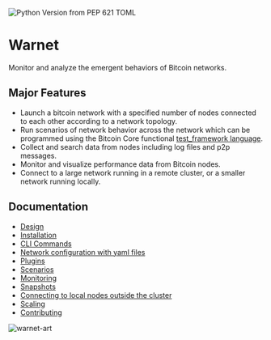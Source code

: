![Python Version from PEP 621 TOML](https://img.shields.io/python/required-version-toml?tomlFilePath=https://raw.githubusercontent.com/bitcoin-dev-project/warnet/main/pyproject.toml)
# Warnet

Monitor and analyze the emergent behaviors of Bitcoin networks.

## Major Features

* Launch a bitcoin network with a specified number of nodes connected to each other according to a network topology.
* Run scenarios of network behavior across the network which can be programmed using the Bitcoin Core functional [test_framework language](https://github.com/bitcoin/bitcoin/tree/master/test/functional).
* Collect and search data from nodes including log files and p2p messages.
* Monitor and visualize performance data from Bitcoin nodes.
* Connect to a large network running in a remote cluster, or a smaller network running locally.

## Documentation

- [Design](/DESIGN.md)
- [Installation](/docs/install.md)
- [CLI Commands](/docs/warnet.md)
- [Network configuration with yaml files](/docs/config.md)
- [Plugins](/docs/plugins.md)
- [Scenarios](/docs/scenarios.md)
- [Monitoring](/docs/logging_monitoring.md)
- [Snapshots](/docs/snapshots.md)
- [Connecting to local nodes outside the cluster](/docs/connecting-local-nodes.md)
- [Scaling](/docs/scaling.md)
- [Contributing](/docs/developer-notes.md)

![warnet-art](https://raw.githubusercontent.com/bitcoin-dev-project/warnet/main/docs/machines.webp)
